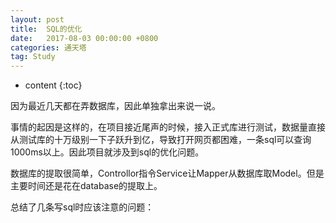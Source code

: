 ```yaml
---
layout: post
title:  SQL的优化
date:   2017-08-03 00:00:00 +0800
categories: 通天塔
tag: Study
---
```


* content
{:toc}

因为最近几天都在弄数据库，因此单独拿出来说一说。

事情的起因是这样的，在项目接近尾声的时候，接入正式库进行测试，数据量直接从测试库的十万级别一下子跃升到亿，导致打开网页都困难，一条sql可以查询1000ms以上。因此项目就涉及到sql的优化问题。

数据库的提取很简单，Controllor指令Service让Mapper从数据库取Model。但是主要时间还是花在database的提取上。

总结了几条写sql时应该注意的问题：

